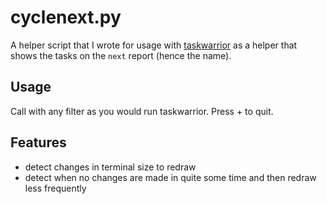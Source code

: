 # cyclenext.py

A helper script that I wrote for usage with [taskwarrior](https://taskwarrior.org) as a helper that
shows the tasks on the ``next`` report (hence the name). 

## Usage
Call with any filter as you would run taskwarrior. Press <ctrl>+<C> to quit.

## Features
- detect changes in terminal size to redraw
- detect when no changes are made in quite some time and then redraw less frequently
